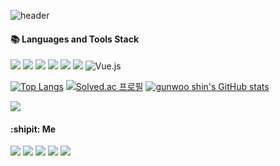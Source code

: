 

![header](https://capsule-render.vercel.app/api?type=venom&color=0:F8B195,50:F67280,100:C06C84&height=400&section=header&fontColor=ffffff&strokeWidth=2&text=Hello!%20I%20am%20singunu&animation=fadeIn&descAlign=60&stroke=191b1c&fontAlign=65&strokeWidth=2&fontSize=20&textBg=true)



 #### 📚 Languages and Tools Stack

<img src="https://img.shields.io/badge/Python-3776AB?style=flat&logo=Python&logoColor=ECD53F"> <img src="https://img.shields.io/badge/Django-092E20?style=flat&logo=Django&logoColor=white"> <img src="https://img.shields.io/badge/HTML-E34F26?style=flat&logo=HTML5&logoColor=white"> <img src="https://img.shields.io/badge/CSS-1572B6?style=flat&logo=CSS3&logoColor=white"> <img src="https://img.shields.io/badge/Bootstrap-7952B3?style=flat&logo=Bootstrap&logoColor=white"> <img src="https://img.shields.io/badge/JavaScript-222222?style=flat&logo=JavaScript&logoColor=F7DF1E"> ![Vue.js](https://img.shields.io/badge/Vue.js-%2335495e.svg?style=flat&logo=vuedotjs&logoColor=%234FC08D)


[![Top Langs](https://github-readme-stats.vercel.app/api/top-langs/?username=singunu&show_icons=true&theme=cobalt)](https://github.com/singunu/github-readme-stats)
[![Solved.ac
프로필](http://mazassumnida.wtf/api/v2/generate_badge?boj=singunu)](https://solved.ac/singunu)
[![gunwoo shin's GitHub stats](https://github-readme-stats.vercel.app/api?username=singunu&hide=stars,contribs&count_private=true&show_icons=true&theme=cobalt)](https://github.com/singunu/github-readme-stats)  



<a href="https://hits.seeyoufarm.com"><img src="https://hits.seeyoufarm.com/api/count/incr/badge.svg?url=https%3A%2F%2Fgithub.com%2Fsingunu%2Fhit-counter&count_bg=%2379C83D&title_bg=%23555555&icon=&icon_color=%23E7E7E7&title=hits&edge_flat=false"/></a>


#### :shipit: Me
<a href="mailto:singunu17@gmail.com" target="_blank"><img src="https://img.shields.io/badge/Gmail-EA4335?style=flat&logo=Gmail&logoColor=ffffff"/></a> <a href="" target="_blank"><img src="https://img.shields.io/badge/instagram-ffffff?style=flat&logo=Instagram&logoColor=0:F8B195,50:F67280,100:C06C84&color=ffffff"/></a> <a href="" target="_blank"><img src="https://img.shields.io/badge/LinkedIn-ffffff?style=flat&logo=LinkedIn&logoColor=ffffff&color=0A66C2"/></a> <a href="" target="_blank"><img src="https://img.shields.io/badge/Tistory-FF5A4A?style=flat&logo=Tistory&logoColor=FFFFFF&color=FF5A4A"/></a> <a href="" target="_blank"><img src="https://img.shields.io/badge/Notion-FFFFFF?style=flat&logo=Notion&logoColor=000000&color=FFFFFF"/></a>
